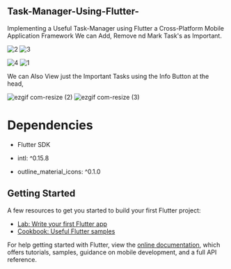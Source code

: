 ## Task-Manager-Using-Flutter-
Implementing a Useful Task-Manager using Flutter
a Cross-Platform Mobile Application Framework 
We can Add, Remove nd Mark Task's as Important.

![2](https://user-images.githubusercontent.com/54267475/90954399-91755c80-e491-11ea-9013-dfb237126b6c.JPG)
![3](https://user-images.githubusercontent.com/54267475/90954427-dac5ac00-e491-11ea-8e7b-836f77700213.JPG)

![4](https://user-images.githubusercontent.com/54267475/90954564-e9609300-e492-11ea-9fd9-66f61f9ae521.JPG)
![1](https://user-images.githubusercontent.com/54267475/90954334-21ff6d00-e491-11ea-98b7-e1b453129782.JPG)


We can Also View just the Important Tasks using the Info Button at the head,

![ezgif com-resize (2)](https://user-images.githubusercontent.com/54267475/90953154-9bde2900-e486-11ea-9763-171537cc40df.gif) 
![ezgif com-resize (3)](https://user-images.githubusercontent.com/54267475/90953158-a8fb1800-e486-11ea-9beb-c5bb6a4df06f.gif)

# Dependencies

 - Flutter SDK 

 - intl: ^0.15.8

 - outline_material_icons: ^0.1.0


## Getting Started

A few resources to get you started to build your first Flutter project:

- [Lab: Write your first Flutter app](https://flutter.dev/docs/get-started/codelab)
- [Cookbook: Useful Flutter samples](https://flutter.dev/docs/cookbook)

For help getting started with Flutter, view the
[online documentation](https://flutter.dev/docs), which offers tutorials,
samples, guidance on mobile development, and a full API reference.






